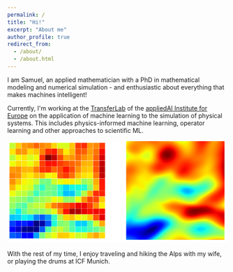 ```yaml
---
permalink: /
title: "Hi!"
excerpt: "About me"
author_profile: true
redirect_from: 
  - /about/
  - /about.html
---
```


I am Samuel, an applied mathematician with a PhD in mathematical modeling
and numerical simulation - and enthusiastic about everything that makes
machines intelligent!

Currently, I'm working at the [TransferLab](https://transferlab.ai) of
the [appliedAI Institute for Europe](https://appliedai-institute.de)
on the application of machine learning to the simulation of physical systems.
This includes physics-informed machine learning, operator learning and other 
approaches to scientific ML.

![](images/sr.png)

With the rest of my time, I enjoy traveling and hiking the Alps
with my wife, or playing the drums at ICF Munich.